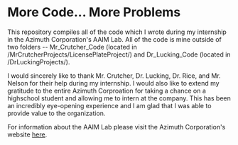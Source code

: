 # More Code... More Problems

This repository compiles all of the code which I wrote during my internship in the Azimuth Corporation's AAIM Lab. All of the code is mine outside of two folders --
Mr_Crutcher_Code (located in /MrCrutcherProjects/LicensePlateProject/) and Dr_Lucking_Code (located in /DrLuckingProjects/).

I would sincerely like to thank Mr. Crutcher, Dr. Lucking, Dr. Rice, and Mr. Nelson for their help during my internship. I would also like to extend my gratitude to the entire Azimuth Corproation for taking a chance on a highschool student and allowing me to intern at the company. This has been an incredibly eye-opening
experience and I am glad that I was able to provide value to the organization.

For information about the AAIM Lab please visit the Azimuth Corporation's website [here](https://www.azimuth-corp.com/). 
